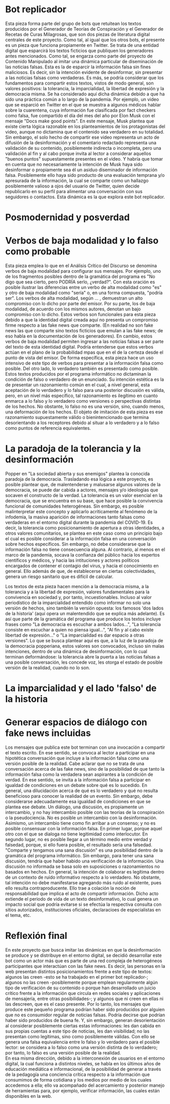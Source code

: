 # Bot replicador

Esta pieza forma parte del grupo de bots que retuitean los textos producidos por el Generador de Teorías de Conspiración y el Generador de Recetas de Curas Milagrosas, que son dos piezas de literatura digital centrales de este proyecto. Como tal, al igual que los otros bots, el presente es un pieza que funciona propiamente en Twitter. Se trata de una entidad digital que esparcirá los textos ficticios que publiquen los generadores antes mencionados. Como tal, se engarza como parte del proyecto de Contenido Manipulado al imitar una dinámica particular de diseminación de las noticias falsas. Esta es la de esparcir la información falsa sin fines maliciosos. Es decir, sin la intención evidente de desinformar, sin presentar a las noticias falsas como verdaderas. Es más, se podría considerar que los fundamentos para compartir estos textos, vistos de modo general, son valores positivos: la tolerancia, la imparcialidad, la libertad de expresión y la democracia misma. Se ha considerado aquí dicha dinámica debido a que ha sido una práctica común a lo largo de la pandemia. 
Por ejemplo, un video que se esparció en Twitter en el que se muestra a algunos médicos hablar sobre la cuarentena, cuya información fue clasificada por fact checkers como falsa, fue compartido el día del mes del año por Elon Musk con el mensaje "Docs make good points". En este mensaje, Musk plantea que existe cierta lógica razonable en los planteamientos de los protagonistas del video, aunque no dictamina que el contenido sea verdadero en su totalidad. Sin embargo, el solo hecho de compartir ese video representa un acto de difusión de la desinformación y el comentario redactado representa una validación de su contenido, posiblemente indirecta o incompleta, pero una validación al fin y al cabo porque invita al lector a considerar aquellos "buenos puntos" supuestamente presentes en el video. Y habría que tomar en cuenta que no necesariamente la intención de Musk haya sido desinformar o propiamente sea él un asiduo diseminador de información falsa. Posiblemente ello haya sido producto de una evaluación temprana y/o apresurada de la información, la cual se comparte como un hallazgo posiblemente valioso a ojos del usuario de Twitter, quien decide republicarlo en su perfil para alimentar una conversación con sus seguidores o contactos. Esta dinámica es la que explora este bot replicador.     

# Posmodernidad y posverdad



# Verbos de baja modalidad y lo falso como probable

Esta pieza emplea lo que en el Análisis Crítico del Discurso se denomina verbos de baja modalidad para configurar sus mensajes. Por ejemplo, uno de los fragmentos posibles dentro de la gramática del programa es "No digo que sea cierto, pero PODRÍA serlo, ¿verdad?". Con esta oración es posible ilustrar las diferencias entre un verbo de alta modalidad como "es" y otro de baja modalidad como "sería" o, en una forma compuesta, "podría ser". Los verbos de alta modalidad, según ... , demuestran un alto compromiso con lo dicho por parte del emisor. Por su parte, los de baja modalidad, de acuerdo con los mismos autores, denotan un bajo compromiso con lo dicho. Estos verbos son funcionales para esta pieza debido a que la identidad digital creada aquí no presenta un compromiso firme respecto a las fake news que comparte. (En realidad no son fake news las que comparte sino textos ficticios que emulan a las fake news; de eso habla en la documentación de los generadores). En cambio, estos verbos de baja modalidad permiten ingresar a las noticias falsas a ser parte del texto de esta identidad digital. Podría entenderse que estos verbos actúan en el plano de la probabilidad mpas que en el de la certeza desde el punto de vista del emisor. 
De forma específica, esta pieza hace un uso intensivo de este tipo de verbos para presentar a la información falsa como posible. Del otro lado, lo verdadero también es presentado como posible. Estos textos producidos por el programa informático no dictaminan la condición de falso o verdadero de un enunciado. Su intención estética es la de presentar un razonamiento común en el cual, a nivel general, esta aceptación de lo verdadero y lo falso para una posterior discusión es válida, pero, en un nivel más específico, tal razonamiento es ilegítimo en cuanto enmarca a lo falso y lo verdadero como versiones o perspectivas distintas de los hechos. No obstante, lo falso no es una versión, sino, cuando menos, una deformación de los hechos. El objeto de imitación de esta pieza es ese razonamiento supuestamente válido o bienintencionado que termina desorientando a los receptores debido al situar a lo verdadero y a lo falso como puntos de referencia equivalentes.   

# La paradoja de la tolerancia y la desinformación

Popper en "La sociedad abierta y sus enemigos" plantea la conocida paradoja de la democracia.
Trasladando esa lógica a este proyecto, es posible plantear que, de malentenderse y malusarse algunos valores de la democracia, se puede dar cabida a actores, mensajes y/o ideologías que socaven el constructo de la verdad. La tolerancia es un valor esencial en la democracia, que se encuentra en su base, que hace posible la convivencia funcional de comunidades heterogéneas. Sin embargo, es posible malinterpretar este concepto y aplicarlo acríticamente al fenómeno de la infodemia, la masiva aparición de informaciones tanto falsas como verdaderas en el entorno digital durante la pandemia del COVID-19. Es decir, la tolerancia como posicionamiento de apertura a otras identidades, a otros valores comunitarios, se plantea en este caso como un principio bajo el cual es posible considerar a la información falsa en una conversación sobre hechos específicos. Sin embargo, no debe considerarse que la información falsa no tiene consecuencia alguna. Al contrario, al menos en el marco de la pandemia, socava la confianza del público hacia los expertos científicos y médicos, y hacia las intituciones y actores políticos encargados de contener el contagio del virus, y hacia el conocimiento en general. Ello además de que, de establecerse en ciertas colectividades, genera un riesgo sanitario que es difícil de calcular.   

Los textos de esta pieza hacen mención a la democracia misma, a la tolerancia y a la libertad de expresión, valores fundamentales para la convivencia en sociedad y, por tanto, incuestionables. Incluso al valor periodístico de la imparcialidad entendido como informar no solo una versión de hechos, sino también la versión opuesta: los famosos 'dos lados de la historia' (aquí opera un malentendido que se explica más adelante). Es así que parte de la gramática del programa que produce los textos incluye frases como "La democracia es escuchar a ambos lados...", "La tolerancia consiste en escuchar a quien no piensa igual...", "Al fin y al cabo existe libertad de expresión..." o "La imparcialidad es dar espacio a otras versiones". Lo que se busca plantear aquí es que, a la luz de la paradoja de la democracia popperiana, estos valores son convocados, incluso sin malas intenciones, dentro de una dinámica de desinformación, con lo cual terminan deformándose: la tolerancia abre la puerta a las noticias falsas a una posible conversación, les concede voz, les otorga el estado de posible versión de la realidad, cuando no lo son.    

# La imparcialidad y el lado 'falso' de la historia



# Generar espacios de diálogo con fake news incluidas

Los mensajes que publica este bot terminan con una invocación a compartir el texto escrito. En ese sentido, se convoca al lector a participar en una hipotética conversación que incluye a la información falsa como una versión posible de la realidad. Cabe aclarar que no se trata de una conversación acerca de las fake news, sino de la posibilidad de que tanto la información falsa como la verdadera sean aspirantes a la condición de verdad. En ese sentido, se invita a la información falsa a participar en igualdad de condiciones en un debate sobre qué es lo sucedido. En general, una dilucidación acerca de qué es lo verdadero y qué no resulta beneficioso para conocer la realidad de un evento. Sin embargo, debe considerarse adecuadamente esa igualdad de condiciones en que se plantea ese debate. Un diálogo, una discusión, es propiamente un intercambio, y no hay intercambio posible con las teorías de la conspiración o la pseudociencia. No es posible un intercambio con la desinformación. Asimismo, un intercambio tiene como fin arribar a un consenso; y no es posible consensuar con la información falsa. En primer lugar, porque aquel otro con el que se dialoga no tiene legitimidad como interlocutor. En segundo lugar, no es posible llegar a un término medio entre verdad y falsedad, porque, si ello fuera posible, el resultado sería una falsedad.
"Comparte y tengamos una sana discusión" es una posibilidad dentro de la gramática del programa informático. Sin embargo, para tener una sana discusión, tendría que haber habido una verificación de la información. Una discusión no informada se basa solo en suposiciones o razonamientos no basados en hechos. En general, la intención de colaborar es legítima dentro de un contexto de ruido informativo respecto a lo verdadero. No obstante, tal intención no debe manifestarse agregando más ruido al existente, pues ello resulta contraproducente. Ello trae a colación la noción de responsabilidad que implica el acto de compartir información. Dicho acto extiende el periodo de vida de un texto desinformativo, lo cual genera un impacto social que podría evitarse si se efectúa la respectiva consulta con sitios autorizados, instituciones oficiales, declaracioes de especialistas en el tema, etc.

# Reflexión final

En este proyecto que busca imitar las dinámicas en que la desinformación se produce y se distribuye en el entorno digital, se decidió desarrollar este bot como un actor más que es parte de una red compleja de heterogéneos participantes que interactúan con las fake news. Es decir, las personas en la web presentan distintos posicionamientos frente a este tipo de textos: algunos las creen -esto se ha trabajado en el primer bot replicador-; algunos no las creen -posiblemente porque emplean regularmente algún tipo de verificación de su contenido o porque han desarrollado un juicio crítico frente a la información que circula en redes sociales y aplicaciones de mensajería, entre otras posibilidades-; y algunos que ni creen en ellas ni las descreen, que es el caso presente. Por lo tanto, los mensajes que produce este pequeño programa podrían haber sido producidos por alguien que no es consumidor regular de noticias falsas. Podría decirse que podrían haber sido producidos de buena fe. Y, sin embargo, generan desorientación al considerar posiblemente ciertas estas informaciones: les dan cabida en sus propias cuentas a este tipo de noticias, les dan visibilidad; no las presentan como legítimas, sino como posiblemente válidas. Con ello se genera una falsa equivalencia entre lo falso y lo verdadero para el posible lector: se considera a lo falso como una versión distinta de lo verdadero; por tanto, lo falso es una versión posible de la realidad.    
En esa misma dirección, debido a la interconexión de usuarios en el entorno digital, la cual funciona a distintos niveles, se habla en los últimos años de educación mediática e informacional, de la posibilidad de generar a través de la pedagogía una conciencia crítica respecto a la información que consumimos de forma cotidiana y los medios por medio de los cuales accedemos a ella; ello va acompañado del acercamiento y posterior manejo de herramientas para, por ejemplo, verificar información, las cuales están disponibles en la web.
